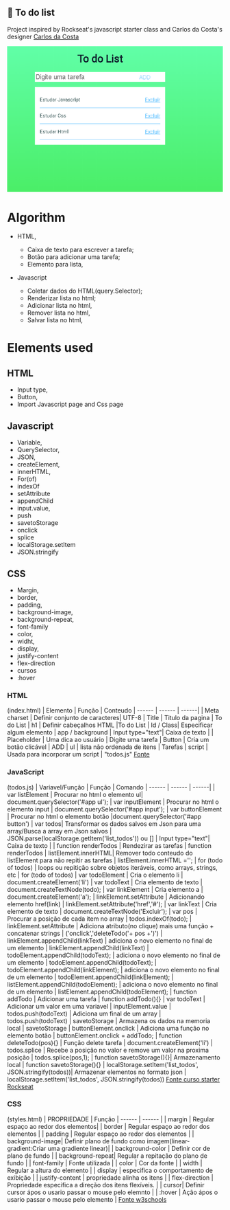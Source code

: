 ## :bookmark_tabs: To do list
Project inspired by Rockseat's javascript starter class and Carlos da Costa's designer [Carlos da Costa](https://blog.usejournal.com/develop-a-to-do-list-app-in-vanilla-javascript-95377ec370c5)

![To do List Image](./to_do_list.png)

# Algorithm

- HTML,
  - Caixa de texto para escrever a tarefa;
  - Botão para adicionar uma tarefa;
  - Elemento para lista,


- Javascript
  - Coletar dados do HTML(query.Selector);
  - Renderizar lista no html;
  - Adicionar lista no html,
  - Remover lista no html,
  - Salvar lista no html,



# Elements used
## HTML
  - Input type,
  - Button,
  - Import Javascript page and Css page
## Javascript
- Variable,
- QuerySelector,
- JSON,
- createElement,
- innerHTML,
- For(of)
- indexOf
- setAttribute
- appendChild
- input.value,
- push
- savetoStorage
- onclick 
- splice
- localStorage.setItem 
- JSON.stringify

## CSS
- Margin,
- border,
- padding,
- background-image,
- background-repeat,
- font-family
- color,
- widht,
- display,
- justify-content
- flex-direction
- cursos
- :hover




### HTML
(index.html)
| Elemento | Função | Conteudo
| ------ | ------ | ------|
| Meta charset  | Definir conjunto de caracteres| UTF-8
| Title | Titulo da pagina | To do List
| h1 | Definir cabeçalhos HTML |To do List
| Id / Class| Especificar algum elemento | app / background
| Input type="text"| Caixa de texto | 
| Placeholder | Uma dica ao usuário  | Digite uma tarefa
| Button | Cria um botão clicável  | ADD
| ul | lista não ordenada de itens  | Tarefas
| script | Usada para incorporar um script  | "todos.js"
[Fonte](https://www.tutorialrepublic.com/html-reference)


### JavaScript
(todos.js)
| Variavel/Função | Função | Comando
| ------ | ------ | ------|
| var listElement  | Procurar no html o elemento ul| document.querySelector('#app ul');
| var inputElement | Procurar no html o elemento input | document.querySelector('#app input');
| var buttonElement | Procurar no html o elemento botão |document.querySelector('#app button')
| var todos| Transformar os dados salvos em Json para uma array/Busca a array em Json salvos   | JSON.parse(localStorage.getItem('list_todos')) ou []
| Input type="text"| Caixa de texto | 
| function renderTodos | Rendezirar as tarefas  | function renderTodos
| listElement.innerHTML| Remover todo conteudo do listElement para não repitir as tarefas | listElement.innerHTML ='';
|  for (todo of todos) | loops ou repitição sobre objetos iteráveis, como arrays, strings, etc |  for (todo of todos)
|  var todoElement | Cria o elemento li  | document.createElement('li')
| var todoText | Cria elemento de texto  | document.createTextNode(todo);
| var linkElement | Cria elemento a  | document.createElement('a');
| linkElement.setAttribute | Adicionando elemento href(link)  | linkElement.setAttribute('href','#');
| var linkText | Cria elemento de texto  | document.createTextNode('Excluir');
| var pos | Procurar a posição de cada item no array | todos.indexOf(todo);
| linkElement.setAttribute | Adiciona atributo(no clique) mais uma função + concatenar strings | ('onclick','deleteTodo('+ pos +')')
|  linkElement.appendChild(linkText) | adiciona o novo elemento no final de um elemento |  linkElement.appendChild(linkText)
| todoElement.appendChild(todoText); | adiciona o novo elemento no final de um elemento | todoElement.appendChild(todoText);
|  todoElement.appendChild(linkElement); | adiciona o novo elemento no final de um elemento |  todoElement.appendChild(linkElement);
|  listElement.appendChild(todoElement); | adiciona o novo elemento no final de um elemento |  listElement.appendChild(todoElement);
|  function addTodo | Adicionar uma tarefa  | function addTodo(){}
|  var todoText | Adicionar um valor em uma variavel  | inputElement.value
|  todos.push(todoText) | Adiciona um final de um array  | todos.push(todoText)
|  savetoStorage | Armazena os dados na memoria local  | savetoStorage
|  buttonElement.onclick | Adiciona uma função no elemento botão  | buttonElement.onclick = addTodo;
|  function deleteTodo(pos){} | Função delete tarefa  | document.createElement('li')
|  todos.splice | Recebe a posição no valor e remove um valor na proxima posição   | todos.splice(pos,1);
|  function savetoStorage(){}| Armazenamento local   | function savetoStorage(){}
|   localStorage.setItem('list_todos', JSON.stringify(todos))| Armazenar elementos no formato json   |  localStorage.setItem('list_todos', JSON.stringify(todos))
[Fonte curso starter Rockseat](https://rocketseat.com.br/)

### CSS
(styles.html)
| PROPRIEDADE | Função 
| ------ | ------ |
| margin |  Regular espaço ao redor dos elementos| 
| border | Regular espaço ao redor dos elementos | 
| padding | Regular espaço ao redor dos elementos |
| background-image| Definir plano de fundo como imagem(linear-gradient:Criar uma gradiente linear)| | background-color | Definir cor de plano de fundo  |
| background-repeat| Regular a repitação do plano de fundo | 
| font-family | Fonte utilizada  |
| color | Cor da fonte  | 
| width | Regular a altura do elemento  | 
| display | especifica o comportamento de exibição  | 
| justify-content | propriedade alinha os itens   | 
| flex-direction | Propriedade especifica a direção dos itens flexíveis.  | 
| cursor| Definir cursor ápos o usario passar o mouse pelo elemnto  | 
| :hover | Ação ápos o usario passar o mouse pelo elemento   | 
[Fonte w3schools](https://www.w3schools.com/cssref/)
